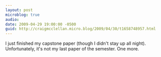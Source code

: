 ```yaml
---
layout: post
microblog: true
audio: 
date: 2009-04-29 19:00:00 -0500
guid: http://craigmcclellan.micro.blog/2009/04/30/t1658748957.html
---
```

I just finished my capstone paper (though I didn't stay up all night).  Unfortunately, it's not my last paper of the semester.  One more.
